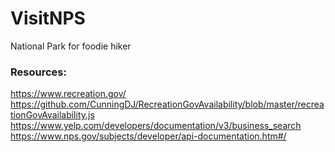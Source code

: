 # VisitNPS
National Park for foodie hiker

### Resources:
https://www.recreation.gov/
https://github.com/CunningDJ/RecreationGovAvailability/blob/master/recreationGovAvailability.js
https://www.yelp.com/developers/documentation/v3/business_search
https://www.nps.gov/subjects/developer/api-documentation.htm#/
